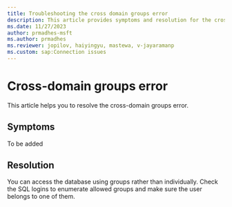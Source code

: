 ```yaml
---
title: Troubleshooting the cross domain groups error 
description: This article provides symptoms and resolution for the cross domain groups error.
ms.date: 11/27/2023
author: prmadhes-msft
ms.author: prmadhes
ms.reviewer: jopilov, haiyingyu, mastewa, v-jayaramanp
ms.custom: sap:Connection issues
---
```


# Cross-domain groups error

This article helps you to resolve the cross-domain groups error.

## Symptoms

To be added

## Resolution

You can access the database using groups rather than individually. Check the SQL logins to enumerate allowed groups and make sure the user belongs to one of them.
